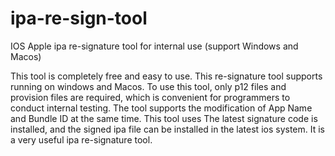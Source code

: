 # ipa-re-sign-tool
IOS Apple ipa re-signature tool for internal use (support Windows and Macos)

This tool is completely free and easy to use. This re-signature tool supports running on windows and Macos. To use this tool, only p12 files and provision files are required, which is convenient for programmers to conduct internal testing. The tool supports the modification of App Name and Bundle ID at the same time. This tool uses The latest signature code is installed, and the signed ipa file can be installed in the latest ios system. It is a very useful ipa re-signature tool.
